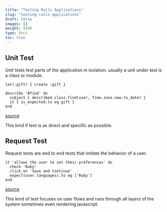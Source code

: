 ```yaml
---
title: "Testing Rails Applications"
slug: "testing-rails-applications"
draft: false
images: []
weight: 9990
type: docs
toc: true
---
```


## Unit Test
Unit tests test parts of the application in isolation. usually a unit under test is a class or module.

    let(:gift) { create :gift }

    describe '#find' do
      subject { described_class.find(user, Time.zone.now.to_date) }
      it { is_expected.to eq gift }
    end

[source][1]

This kind if test is as direct and specific as possible.

  [1]: https://github.com/24pullrequests/24pullrequests/blob/master/spec/models/gift_spec.rb#L14-L17

## Request Test
Request tests are end to end tests that imitate the behavior of a user.


    it 'allows the user to set their preferences' do
      check 'Ruby'
      click_on 'Save and Continue'
      expect(user.languages).to eq ['Ruby']
    end


[source][1]


This kind of test focuses on user flows and runs through all layers of the system sometimes even rendering javascript.

  [1]: https://github.com/24pullrequests/24pullrequests/blob/master/spec/requests/dashboard_spec.rb#L53-L58

